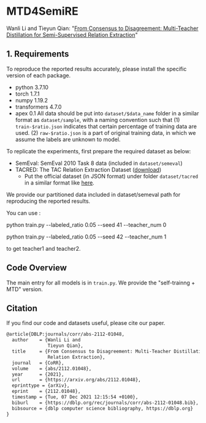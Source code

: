 # MTD4SemiRE
Wanli Li and Tieyun Qian: "[From Consensus to Disagreement: Multi-Teacher Distillation for Semi-Supervised Relation Extraction](https://ieeexplore.ieee.org/document/9534434)"
## 1. Requirements
 To reproduce the reported results accurately, please install the specific version of each package.
* python 3.7.10
* torch 1.7.1
* numpy 1.19.2
* transformers 4.7.0
* apex 0.1
All data should be put into `dataset/$data_name` folder in a similar format as `dataset/sample`, with a naming convention such that (1) `train-$ratio.json` indicates that certain percentage of training data are used. (2) `raw-$ratio.json` is a part of original training data, in which we assume the labels are unknown to model.

To replicate the experiments, first prepare the required dataset as below:

- SemEval: SemEval 2010 Task 8 data (included in `dataset/semeval`)
- TACRED: The TAC Relation Extraction Dataset ([download](https://catalog.ldc.upenn.edu/LDC2018T24))
  - Put the official dataset (in JSON format) under folder `dataset/tacred` in a similar format like [here](https://github.com/yuhaozhang/tacred-relation/tree/master/dataset/tacred).

We provide our partitioned data included in dataset/semeval path for reproducing the reported results.


You can use :

python train.py --labeled_ratio 0.05 --seed 41 --teacher_num 0

python train.py --labeled_ratio 0.05 --seed 42 --teacher_num 1

to get teacher1 and teacher2.


## Code Overview
The main entry for all models is in `train.py`. We provide the "self-trainng + MTD" version.

## Citation
If you find our code and datasets useful, please cite our paper.
```latex
@article{DBLP:journals/corr/abs-2112-01048,
  author    = {Wanli Li and
               Tieyun Qian},
  title     = {From Consensus to Disagreement: Multi-Teacher Distillation for Semi-Supervised
               Relation Extraction},
  journal   = {CoRR},
  volume    = {abs/2112.01048},
  year      = {2021},
  url       = {https://arxiv.org/abs/2112.01048},
  eprinttype = {arXiv},
  eprint    = {2112.01048},
  timestamp = {Tue, 07 Dec 2021 12:15:54 +0100},
  biburl    = {https://dblp.org/rec/journals/corr/abs-2112-01048.bib},
  bibsource = {dblp computer science bibliography, https://dblp.org}
}
```
